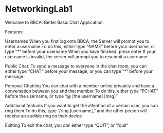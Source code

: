 # NetworkingLab1
Welcome to BBCA: Better Basic Chat Application

Features:

Usernames
When you first log onto BBCA, the Server will prompt you to enter a username
To do this, either type “NAME” before your username, or type “*” before your username
When you have finished, press enter
If your username is invalid, the server will prompt you to resubmit a username

Public Chat:
To send a message to everyone in the chat room, you can either type “CHAT” before your message, or you can type “*” before your message. 

Personal Chatting
You can chat with a member online privately and have a conversation between you and that member
To do this, either type “PCHAT” before the username, or type “@ [the username]  [msg]”

Additional features
If you want to get the attention of a certain user, you can ring them
To do this, type “/ring [username],” and the other person will receive an audible ring on their device

Exitting
To exit the chat, you can either type “QUIT”, or “/quit”
